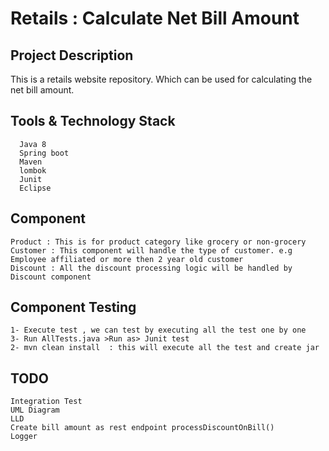 # Retails : Calculate Net Bill Amount

## Project Description
This is a retails website repository. Which can be used for calculating the net bill amount. 


## Tools & Technology Stack

	  Java 8
	  Spring boot
	  Maven
	  lombok
	  Junit
	  Eclipse  
	  

## Component 
	Product : This is for product category like grocery or non-grocery
	Customer : This component will handle the type of customer. e.g Employee affiliated or more then 2 year old customer
	Discount : All the discount processing logic will be handled by Discount component 
	
## Component Testing

	1- Execute test , we can test by executing all the test one by one 
	3- Run AllTests.java >Run as> Junit test
	2- mvn clean install  : this will execute all the test and create jar
	
	
## TODO

	Integration Test
	UML Diagram 
	LLD
	Create bill amount as rest endpoint processDiscountOnBill() 
	Logger 
